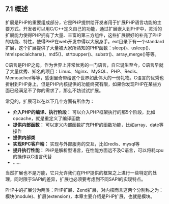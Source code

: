 ## 7.1 概述

扩展是PHP的重要组成部分，它是PHP提供给开发者用于扩展PHP语言功能的主要方式。开发者可以用C/C++定义自己的功能，通过扩展嵌入到PHP中，灵活的扩展能力使得PHP拥有了大量、丰富的第三方组件，这些扩展很好的补充了PHP的功能、特性，使得PHP在web开发中得以大展身手。ext目录下有一个standard扩展，这个扩展提供了大量被大家所熟知的PHP函数：sleep()、usleep()、htmlspecialchars()、md5()、strtoupper()、substr()、array_merge()等等。

C语言是PHP之母，作为世界上非常优秀的一门语言，自它诞生至今，C语言早就了大量优秀、知名的项目：Linux、Nginx、MySQL、PHP、Redis、Memcached等等，感谢里奇带给这个世界如此伟大的一份礼物。C语言的优秀也折射到PHP身上，但是PHP内核提供的功能终究有限，如果你发现PHP在某些方面已经满足不了你的需求了，那么不妨试试扩展。

常见的，扩展可以在以下几个方面有所作为：
* __介入PHP的编译、执行阶段：__ 可以介入PHP框架执行的那5个阶段，比如opcache，就是重定义了编译函数
* __提供内部函数：__ 可以定义内部函数扩充PHP的函数功能，比如array、date等操作
* __提供内部类__
* __实现RPC客户端：__  实现与外部服务的交互，比如redis、mysql等
* __提升执行性能：__ PHP是解析型语言，在性能方面远不及C语言，可以将耗cpu的操作以C语言代替
* ......

当然扩展也不是万能，它只允许我们在PHP提供的框架之上进行一些特定的处理，同时限于SAPI的差异，扩展也必须要考虑到不同SAPI的实现特点。

PHP中的扩展分为两类：PHP扩展、Zend扩展，对内核而言这两个分别称之为：模块(module)、扩展(extension)，本章主要介绍是PHP扩展，也就是模块。


